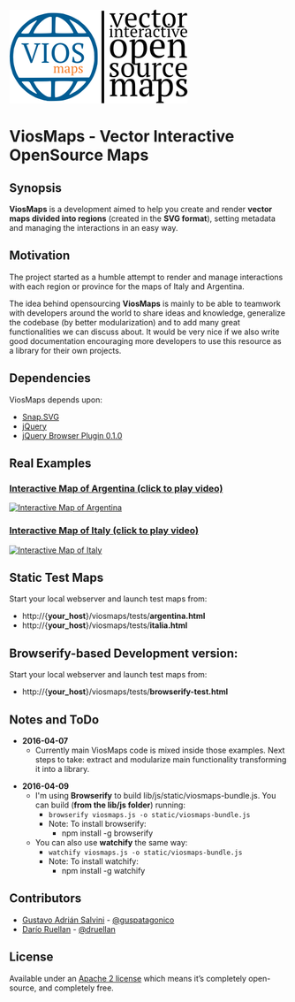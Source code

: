 ![ViosMaps](media/logo-viosmaps-complete.png)

# ViosMaps - Vector Interactive OpenSource Maps

## Synopsis

**ViosMaps** is a development aimed to help you create and render **vector maps divided into regions** (created in the **SVG format**), setting metadata and managing the interactions in an easy way. 

## Motivation

The project started as a humble attempt to render and manage interactions with each region or province for the maps of Italy and Argentina. 

The idea behind opensourcing **ViosMaps** is mainly to be able to teamwork with developers around the world to share ideas and knowledge, generalize the codebase (by better modularization) and to add many great functionalities we can discuss about. It would be very nice if we also write good documentation encouraging more developers to use this resource as a library for their own projects.

## Dependencies

ViosMaps depends upon:

* [Snap.SVG](http://snapsvg.io)
* [jQuery](http://jquery.org)
* [jQuery Browser Plugin 0.1.0](https://github.com/gabceb/jquery-browser-plugin)

## Real Examples

### [Interactive Map of Argentina (click to play video)](http://www.youtube.com/watch?v=prYIRGF3WjI)

[![Interactive Map of Argentina](http://img.youtube.com/vi/prYIRGF3WjI/0.jpg)](http://www.youtube.com/watch?v=prYIRGF3WjI "Interactive Map of Argentina")

### [Interactive Map of Italy (click to play video)](http://www.youtube.com/watch?v=CGg1kKw0Qnk)

[![Interactive Map of Italy](http://img.youtube.com/vi/CGg1kKw0Qnk/0.jpg)](http://www.youtube.com/watch?v=CGg1kKw0Qnk "Interactive Map of Italy")

## Static Test Maps

Start your local webserver and launch test maps from:

* http://{__your_host__}/viosmaps/tests/**argentina.html**
* http://{__your_host__}/viosmaps/tests/**italia.html**

## Browserify-based Development version:

Start your local webserver and launch test maps from:

* http://{__your_host__}/viosmaps/tests/**browserify-test.html**

## Notes and ToDo

* **2016-04-07**
    * Currently main ViosMaps code is mixed inside those examples. Next steps to take: extract and modularize main functionality transforming it into a library. 
+ **2016-04-09**
    * I'm using **Browserify** to build lib/js/static/viosmaps-bundle.js. You can build (**from the lib/js folder**) running:
        * `browserify viosmaps.js -o static/viosmaps-bundle.js`
        * Note: To install browserify: 
            * npm install -g browserify
    * You can also use **watchify** the same way:
        * `watchify viosmaps.js -o static/viosmaps-bundle.js`
        * Note: To install watchify:
            * npm install -g watchify

## Contributors

* [Gustavo Adrián Salvini](https://linkedin.com/in/gustavosalvini) - [@guspatagonico](http://twitter.com/guspatagonico)
* [Darío Ruellan](http://linkedin.com/in/darioruellan) - [@druellan](http://twitter.com/druellan)

## License

Available under an [Apache 2 license](https://github.com/adobe-webplatform/Snap.svg/blob/master/LICENSE) which means it’s completely open-source, and completely free.
